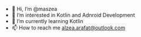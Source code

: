 - 👋 Hi, I’m @maszea
- 👀 I’m interested in Kotlin and Adnroid Development
- 🌱 I’m currently learning Kotlin
- 📫 How to reach me alzea.arafat@outlook.com

<!---
maszea/maszea is a ✨ special ✨ repository because its `README.md` (this file) appears on your GitHub profile.
You can click the Preview link to take a look at your changes.
--->
